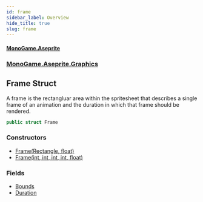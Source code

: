 ```yaml
---
id: frame
sidebar_label: Overview
hide_title: true
slug: frame
---
```

#### [MonoGame.Aseprite](index 'index')
### [MonoGame.Aseprite.Graphics](monogame_aseprite_graphics 'MonoGame.Aseprite.Graphics')
## Frame Struct
A frame is the rectangluar area within the spritesheet that describes a single  
frame of an animation and the duration in which that frame should be rendered.  
```csharp
public struct Frame
```
### Constructors
- [Frame(Rectangle, float)](frame_frame_rectangle__float_ 'MonoGame.Aseprite.Graphics.Frame.Frame(Rectangle, float)')
- [Frame(int, int, int, int, float)](frame_frame_int__int__int__int__float_ 'MonoGame.Aseprite.Graphics.Frame.Frame(int, int, int, int, float)')
### Fields
- [Bounds](frame_bounds 'MonoGame.Aseprite.Graphics.Frame.Bounds')
- [Duration](frame_duration 'MonoGame.Aseprite.Graphics.Frame.Duration')

